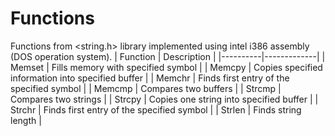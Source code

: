# Functions
Functions from <string.h> library implemented using intel i386 assembly (DOS operation system).
| Function | Description |
|----------|-------------|
| Memset | Fills memory with specified symbol |
| Memcpy | Copies specified information into specified buffer |
| Memchr | Finds first entry of the specified symbol |
| Memcmp | Compares two buffers |
| Strcmp | Compares two strings |
| Strcpy | Copies one string into specified buffer |
| Strchr | Finds first entry of the specified symbol |
| Strlen | Finds string length |
